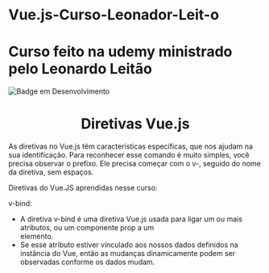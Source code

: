 # Vue.js-Curso-Leonador-Leit-o
# Curso feito na udemy ministrado pelo Leonardo Leitão

![Badge em Desenvolvimento](http://img.shields.io/static/v1?label=STATUS&message=EM%20DESENVOLVIMENTO&color=GREEN&style=for-the-badge)


<h1 align="center"> Diretivas  Vue.js </h1>
As diretivas no Vue.js têm características específicas, que nos ajudam na sua identificação. Para reconhecer esse comando é muito simples, você precisa observar o prefixo. Ele precisa começar com o v-, seguido do nome da diretiva, sem espaços.

Diretivas do Vue.JS aprendidas nesse curso:

v-bind:
- A diretiva v-bind é uma diretiva Vue.js usada para ligar um ou mais atributos, ou um componente prop a um  
elemento. 
- Se esse atributo estiver vinculado aos nossos dados definidos na instância do Vue, então as
mudanças dinamicamente podem ser observadas conforme os dados mudam.


